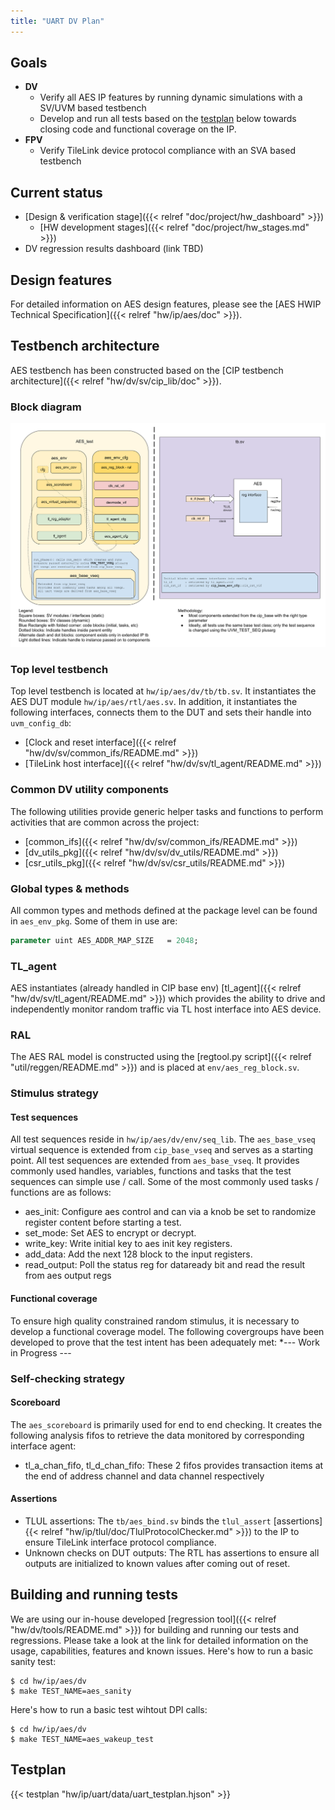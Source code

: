 ```yaml
---
title: "UART DV Plan"
---
```


## Goals
* **DV**
  * Verify all AES IP features by running dynamic simulations with a SV/UVM based testbench
  * Develop and run all tests based on the [testplan](#testplan) below towards closing code and functional coverage on the IP.
* **FPV**
  * Verify TileLink device protocol compliance with an SVA based testbench

## Current status
* [Design & verification stage]({{< relref "doc/project/hw_dashboard" >}})
  * [HW development stages]({{< relref "doc/project/hw_stages.md" >}})
* DV regression results dashboard (link TBD)

## Design features
For detailed information on AES design features, please see the [AES HWIP Technical Specification]({{< relref "hw/ip/aes/doc" >}}).

## Testbench architecture
AES testbench has been constructed based on the [CIP testbench architecture]({{< relref "hw/dv/sv/cip_lib/doc" >}}).

### Block diagram
![Block diagram](aes_tb.svg)

### Top level testbench
Top level testbench is located at `hw/ip/aes/dv/tb/tb.sv`. It instantiates the AES DUT module `hw/ip/aes/rtl/aes.sv`.
In addition, it instantiates the following interfaces, connects them to the DUT and sets their handle into `uvm_config_db`:
* [Clock and reset interface]({{< relref "hw/dv/sv/common_ifs/README.md" >}})
* [TileLink host interface]({{< relref "hw/dv/sv/tl_agent/README.md" >}})


### Common DV utility components
The following utilities provide generic helper tasks and functions to perform activities that are common across the project:
* [common_ifs]({{< relref "hw/dv/sv/common_ifs/README.md" >}})
* [dv_utils_pkg]({{< relref "hw/dv/sv/dv_utils/README.md" >}})
* [csr_utils_pkg]({{< relref "hw/dv/sv/csr_utils/README.md" >}})

### Global types & methods
All common types and methods defined at the package level can be found in `aes_env_pkg`.
Some of them in use are:
```systemverilog
parameter uint AES_ADDR_MAP_SIZE   = 2048;
```

### TL_agent
AES instantiates (already handled in CIP base env) [tl_agent]({{< relref "hw/dv/sv/tl_agent/README.md" >}})
which provides the ability to drive and independently monitor random traffic via
TL host interface into AES device.


### RAL
The AES RAL model is constructed using the [regtool.py script]({{< relref "util/reggen/README.md" >}})  and is placed at `env/aes_reg_block.sv`.

### Stimulus strategy
#### Test sequences
All test sequences reside in `hw/ip/aes/dv/env/seq_lib`.
The `aes_base_vseq` virtual sequence is extended from `cip_base_vseq` and serves as a starting point.
All test sequences are extended from `aes_base_vseq`.
It provides commonly used handles, variables, functions and tasks that the test sequences can simple use / call.
Some of the most commonly used tasks / functions are as follows:
* aes_init:    Configure aes control and can via a knob be set to randomize register content before starting a test.
* set_mode:    Set AES to encrypt or decrypt.
* write_key:   Write initial key to aes init key registers.
* add_data:    Add the next 128 block to the input registers.
* read_output:  Poll the status reg for dataready bit and read the result from aes output regs

#### Functional coverage
To ensure high quality constrained random stimulus, it is necessary to develop a functional coverage model.
The following covergroups have been developed to prove that the test intent has been adequately met:
*---  Work in Progress ---

### Self-checking strategy
#### Scoreboard
The `aes_scoreboard` is primarily used for end to end checking.
It creates the following analysis fifos to retrieve the data monitored by corresponding interface agent:
* tl_a_chan_fifo, tl_d_chan_fifo: These 2 fifos provides transaction items at the end of address channel and data channel respectively


#### Assertions
* TLUL assertions: The `tb/aes_bind.sv` binds the `tlul_assert` [assertions]{{< relref "hw/ip/tlul/doc/TlulProtocolChecker.md" >}}) to the IP to ensure TileLink interface protocol compliance.
* Unknown checks on DUT outputs: The RTL has assertions to ensure all outputs are initialized to known values after coming out of reset.

## Building and running tests
We are using our in-house developed [regression tool]({{< relref "hw/dv/tools/README.md" >}}) for building and running our tests and regressions.
Please take a look at the link for detailed information on the usage, capabilities, features and known issues.
Here's how to run a basic sanity test:
```console
$ cd hw/ip/aes/dv
$ make TEST_NAME=aes_sanity
```
Here's how to run a basic test wihtout DPI calls:
```console
$ cd hw/ip/aes/dv
$ make TEST_NAME=aes_wakeup_test
```
## Testplan
{{< testplan "hw/ip/uart/data/uart_testplan.hjson" >}}
